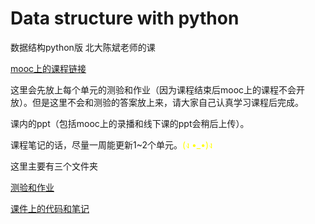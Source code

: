 # Data structure with python
数据结构python版 北大陈斌老师的课 

[mooc上的课程链接](https://www.icourse163.org/course/PKU-1206307812)

这里会先放上每个单元的测验和作业（因为课程结束后mooc上的课程不会开放）。但是这里不会和测验的答案放上来，请大家自己认真学习课程后完成。

课内的ppt（包括mooc上的录播和线下课的ppt会稍后上传）。

课程笔记的话，尽量一周能更新1~2个单元。<font color=yellow>(ง •_•)ง</font>

这里主要有三个文件夹

[测验和作业](测验和作业)

[课件上的代码和笔记](课件上的代码和笔记)
